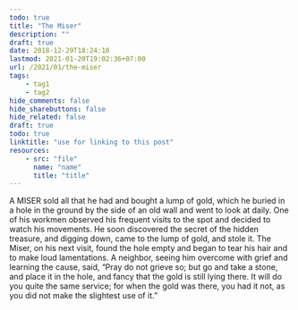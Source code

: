 ```yaml
---
todo: true
title: "The Miser"
description: ""
draft: true
date: 2018-12-29T18:24:10
lastmod: 2021-01-20T19:02:36+07:00
url: /2021/01/the-miser
tags:
    - tag1
    - tag2
hide_comments: false
hide_sharebuttons: false
hide_related: false
draft: true
todo: true
linktitle: "use for linking to this post"
resources:
    - src: "file"
      name: "name"
      title: "title"
---
```

A MISER sold all that he had and bought a lump of gold, which he buried in a hole in the ground by the side of an old wall and went to look at daily. One of his workmen observed his frequent visits to the spot and decided to watch his movements. He soon discovered the secret of the hidden treasure, and digging down, came to the lump of gold, and stole it. The Miser, on his next visit, found the hole empty and began to tear his hair and to make loud lamentations. A neighbor, seeing him overcome with grief and learning the cause, said, “Pray do not grieve so; but go and take a stone, and place it in the hole, and fancy that the gold is still lying there. It will do you quite the same service; for when the gold was there, you had it not, as you did not make the slightest use of it.”

